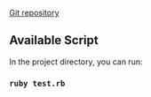 [Git repository](https://github.com/axissixa57/test-task)

## Available Script

In the project directory, you can run:

### `ruby test.rb`